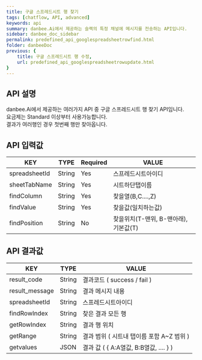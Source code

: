 ```yaml
---
title: 구글 스프레드시트 행 찾기
tags: [chatflow, API, advanced]
keywords: api
summary: danbee.Ai에서 제공하는 슬랙의 특정 채널에 메시지를 전송하는 API입니다.
sidebar: danbee_doc_sidebar
permalink: predefined_api_googlespreadsheetrowfind.html
folder: danbeeDoc
previous: {
    title: 구글 스프레드시트 행 수정,
    url: predefined_api_googlespreadsheetrowupdate.html
}
---
```


## API 설명

danbee.Ai에서 제공하는 여러가지 API 중 구글 스프레드시트 행 찾기 API임니다. <br>
요금제는 Standard 이상부터 사용가능합니다. <br>
결과가 여러행인 경우 첫번째 행만 찾아옵니다. <br>

## API 입력값

| KEY | TYPE | Required | VALUE |
|--------|--------|--------|--------|
| spreadsheetId | String | Yes | 스프레드시트아이디 |
| sheetTabName | String | Yes | 시트하단탭이름 |
| findColumn  | String | Yes | 찾을열(B,C....,Z) |
| findValue  | String | Yes | 찾을값(일치하는값) |
| findPosition  | String | No | 찾을위치(T-맨위, B-맨아래), 기본값(T) |

## API 결과값

| KEY | TYPE | VALUE |
|--------|--------|--------|
| result_code | String | 결과코드 ( success / fail ) |
| result_message | String | 결과 메시지 내용 |
| spreadsheetId | String | 스프레드시트아이디 |
| findRowIndex | String | 찾은 결과 모든 행 |
| getRowIndex | String | 결과 행 위치 |
| getRange | String | 결과 범위 ( 시트내 탭이름 포함 A~Z 범위 ) |
| getvalues | JSON | 결과 값 ( { A:A열값, B:B열값, .... } ) |



<br />
